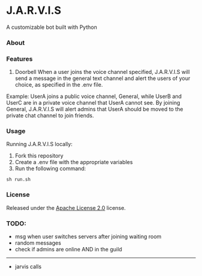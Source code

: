 # J.A.R.V.I.S
A customizable bot built with Python

### About

### Features
1. Doorbell
When a user joins the voice channel specified, J.A.R.V.I.S will send a message in the general text channel and alert the users of your choice, as specified in the .env file.

Example: 
UserA joins a public voice channel, General, while UserB and UserC are in a private voice channel that UserA cannot see. By joining General, J.A.R.V.I.S will alert admins that UserA should be moved to the private chat channel to join friends.

### Usage
Running J.A.R.V.I.S locally:
1. Fork this repository
2. Create a .env file with the appropriate variables
3. Run the following command:
```
sh run.sh
```

### License
Released under the [Apache License 2.0](https://github.com/Spiderjockey02/Discord-Bot/blob/master/LICENSE) license.


### TODO:
* msg when user switches servers after joining waiting room
* random messages
* check if admins are online AND in the guild
----
* jarvis calls
